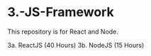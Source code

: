 # 3.-JS-Framework
This repository is for React and Node.

3a. ReactJS (40 Hours)
3b. NodeJS  (15 Hours)

